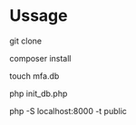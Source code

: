 # Ussage

git clone

composer install

touch mfa.db

php init_db.php

php -S localhost:8000 -t public